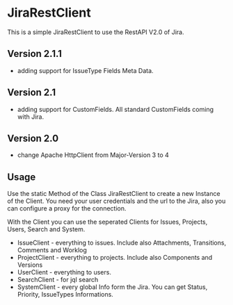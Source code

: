# JiraRestClient

This is a simple JiraRestClient to use the RestAPI V2.0 of Jira.

## Version 2.1.1

* adding support for IssueType Fields Meta Data.

## Version 2.1

* adding support for CustomFields. All standard CustomFields coming with Jira.

## Version 2.0

* change Apache HttpClient from Major-Version 3 to 4

## Usage

Use the static Method of the Class JiraRestClient to create a new Instance of the Client.
You need your user credentials and the url to the Jira, also you can configure a proxy for the connection.

With the Client you can use the seperated Clients for Issues, Projects, Users, Search and System.

* IssueClient - everything to issues. Include also Attachments, Transitions, Comments and Worklog
* ProjectClient - everything to projects. Include also Components and Versions
* UserClient - everything to users.
* SearchClient - for jql search
* SystemClient - every global Info form the Jira. You can get Status, Priority, IssueTypes Informations.



